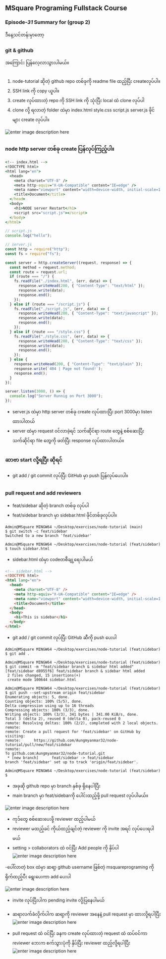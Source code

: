 ﻿
## MSquare Programing Fullstack Course
### Episode-*31* Summary for (group 2) 

ဒီနေ့သင်တန်းမှာတော့ <br>
### git & github

အကြောင်း ပြန်လေ့လာသွားပါမယ်။
##

1. node-tutorial ဆိုတဲ့ github repo တစ်ခုကို readme file ထည့်ပြီး createလုပ်ပါ။
2. SSH link ကို copy  ယူပါ။
3. create လုပ်ထားတဲ့ repo ကို SSH link ကို သုံးပြီး local ထဲ clone လုပ်ပါ 
4. clone လို့ ရလာတဲ့ folder ထဲမှာ index.html style.css script.js server.js ဖိုင်များ create လုပ်ပါ။

![enter image description here](https://raw.githubusercontent.com/Aungmyanmar32/msquare-fullstack-m2/main/ep31g21.png)
##
### node http server တစ်ခု create ပြန်လုပ်ကြည့်ပါ။

```bat
<!-- index.html -->
<!DOCTYPE html>
<html lang="en">
  <head>
    <meta charset="UTF-8" />
    <meta http-equiv="X-UA-Compatible" content="IE=edge" />
    <meta name="viewport" content="width=device-width, initial-scale=1.0" />
    <title>Document</title>
  </head>
  <body>
    <h1>NODE server Restart</h1>
    <script src="script.js"></script>
  </body>
</html>
```
```js
// script.js
console.log("hello");
```
```js
// server.js
const http = require("http");
const fs = require("fs");

const server = http.createServer((request, response) => {
  const method = request.method;
  const route = request.url;
  if (route === "/") {
    fs.readFile("./index.html", (err, data) => {
      response.writeHead(200, { "Content-Type": "text/html" });
      response.write(data);
      response.end();
    });
  } else if (route === "/script.js") {
    fs.readFile("./script.js", (err, data) => {
      response.writeHead(200, { "Content-Type": "text/javascript" });
      response.write(data);
      response.end();
    });
  } else if (route === "/style.css") {
    fs.readFile("./style.css", (err, data) => {
      response.writeHead(200, { "Content-Type": "text/css" });
      response.write(data);
      response.end();
    });
  } else {
    response.writeHead(200, { "Content-Type": "text/plain" });
    response.write(`404 | Page not found!`);
    response.end();
  }
});

server.listen(3000, () => {
  console.log("Server Runnig on Port 3000");
});

```
- server.js ထဲမှာ http server တစ်ခု create လုပ်ထားပြီး port 3000မှာ listen ထားပါတယ်
- server  ထဲမှာ  request ၀င်လာခဲ့ရင် သက်ဆိုင်ရာ route တွေနဲ့ စစ်ဆေးပြီး   သက်ဆိုင်ရာ file တွေကို  ဖတ်ပြီး response လုပ်ထားပါတယ်။
##
### ဆာဗာ start လို့ရပြီး ဆိုရင် 
- git add / git commit လုပ်ပြီး GitHub မှာ push ပြန်လုပ်ပေးပါ။
##
##
### pull request and add reviewers
- feat/sidebar ဆိုတဲ့ branch  တစ်ခု လုပ်ပါ
- feat/sidebar branch မှာ sidebar.html ဖိုင်တစ်ခုလုပ်ပါ။
```properties
Admin@MSquare MINGW64 ~/Desktop/exercises/node-tutorial (main)
$ git switch -c feat/sidebar
Switched to a new branch 'feat/sidebar'

Admin@MSquare MINGW64 ~/Desktop/exercises/node-tutorial (feat/sidebar)
$ touch sidebar.html

```
- sidebar.html ထဲမှာ codeတစ်ိချု့ရေးပါမယ်
```html
<!-- sidebar.html -->
<!DOCTYPE html>
<html lang="en">
  <head>
    <meta charset="UTF-8" />
    <meta http-equiv="X-UA-Compatible" content="IE=edge" />
    <meta name="viewport" content="width=device-width, initial-scale=1.0" />
    <title>Document</title>
  </head>
  <body>
    <h1>This is sidebar</h1>  
  </body>
</html>
```
- git add / git commit လုပ်ပြီး GitHub  ဆီကို push ပေးပါ
```properties
Admin@MSquare MINGW64 ~/Desktop/exercises/node-tutorial (feat/sidebar)
$ git add .

Admin@MSquare MINGW64 ~/Desktop/exercises/node-tutorial (feat/sidebar)
$ git commit -m "feat/sidebar branch & sidebar html added"
[feat/sidebar d8955f6] feat/sidebar branch & sidebar html added
 2 files changed, 15 insertions(+)
 create mode 100644 sidebar.html

Admin@MSquare MINGW64 ~/Desktop/exercises/node-tutorial (feat/sidebar)
$ git push --set-upstream origin feat/sidebar
Enumerating objects: 5, done.
Counting objects: 100% (5/5), done.
Delta compression using up to 16 threads
Compressing objects: 100% (3/3), done.
Writing objects: 100% (3/3), 341 bytes | 341.00 KiB/s, done.
Total 3 (delta 2), reused 0 (delta 0), pack-reused 0
remote: Resolving deltas: 100% (2/2), completed with 2 local objects.
remote: 
remote: Create a pull request for 'feat/sidebar' on GitHub by visiting:
remote:      https://github.com/Aungmyanmar32/node-tutorial/pull/new/feat/sidebar
remote:
To github.com:Aungmyanmar32/node-tutorial.git
 * [new branch]      feat/sidebar -> feat/sidebar
branch 'feat/sidebar' set up to track 'origin/feat/sidebar'.

Admin@MSquare MINGW64 ~/Desktop/exercises/node-tutorial (feat/sidebar)
$
``` 
- အခုဆို github repo မှာ  branch နှစ်ခု ရှိနေပါပြီး
- main branch မှာ feat/sidebarကို ပေါင်းထည့်ဖို့  pull request လုပ်ပါမယ်။

![enter image description here](https://raw.githubusercontent.com/Aungmyanmar32/msquare-fullstack-m2/main/ep31g22.png)
- ကုဒ်တွေ စစ်ဆေးပေးဖို့ reviewer ထည့်ပါမယ်
- reviewer မထည့်ခင် ကိုယ်ထည့်ချင်တဲ့ reviewer ကို invite အရင် လုပ်ပေးရပါမယ်
- setting > collaborators ထဲ ၀င်ပြီး Add people ကို နှိပ်ပါ
![enter image description here](https://raw.githubusercontent.com/Aungmyanmar32/msquare-fullstack-m2/main/ep31g23.png)

-ပေါ်လာတဲ့ box ထဲမှာ ဆရာ့ github username ဖြစ်တဲ့ msquareprograming ကို ရိုက်ထည့်ပီး ရွေးပေးကာ add ပေးပါ

![enter image description here](https://raw.githubusercontent.com/Aungmyanmar32/msquare-fullstack-m2/main/ep31g24.png)

- invite လုပ်ပြီးပါက pending invite လို့ပြနေပါမယ်
- ဆရာလက်ခံလိုက်ပါက ဆရာ့ကို reviewer အနေနဲ့ pull request မှာ ထားလို့ရပါပြီး 
![enter image description here](https://raw.githubusercontent.com/Aungmyanmar32/msquare-fullstack-m2/main/ep31g25.png)

- pull request ထဲ ၀င်ပြီး  ခနက create လုပ်ထားတဲ့ request ထဲ ထပ်၀င်ကာ reviewer ဘေးက စက်သွားပုံကို နှိပ်ပြီး reviewer  ထည့်လို့ရပါပြီး
![enter image description here](https://raw.githubusercontent.com/Aungmyanmar32/msquare-fullstack-m2/main/ep31g26.png)
